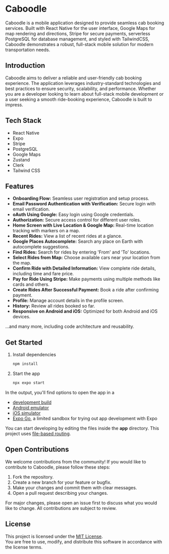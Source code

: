 # Caboodle

Caboodle is a mobile application designed to provide seamless cab booking services. Built with React Native for the user interface, Google Maps for map rendering and directions, Stripe for secure payments, serverless PostgreSQL for database management, and styled with TailwindCSS, Caboodle demonstrates a robust, full-stack mobile solution for modern transportation needs.

## Introduction
Caboodle aims to deliver a reliable and user-friendly cab booking experience. The application leverages industry-standard technologies and best practices to ensure security, scalability, and performance. Whether you are a developer looking to learn about full-stack mobile development or a user seeking a smooth ride-booking experience, Caboodle is built to impress.

## Tech Stack
- React Native
- Expo
- Stripe
- PostgreSQL
- Google Maps
- Zustand
- Clerk
- Tailwind CSS

## Features
- **Onboarding Flow:** Seamless user registration and setup process.
- **Email Password Authentication with Verification:** Secure login with email verification.
- **oAuth Using Google:** Easy login using Google credentials.
- **Authorization:** Secure access control for different user roles.
- **Home Screen with Live Location & Google Map:** Real-time location tracking with markers on a map.
- **Recent Rides:** View a list of recent rides at a glance.
- **Google Places Autocomplete:** Search any place on Earth with autocomplete suggestions.
- **Find Rides:** Search for rides by entering 'From' and 'To' locations.
- **Select Rides from Map:** Choose available cars near your location from the map.
- **Confirm Ride with Detailed Information:** View complete ride details, including time and fare price.
- **Pay for Ride Using Stripe:** Make payments using multiple methods like cards and others.
- **Create Rides After Successful Payment:** Book a ride after confirming payment.
- **Profile:** Manage account details in the profile screen.
- **History:** Review all rides booked so far.
- **Responsive on Android and iOS:** Optimized for both Android and iOS devices.

...and many more, including code architecture and reusability.

## Get Started

1. Install dependencies

   ```bash
   npm install
   ```

2. Start the app

   ```bash
   npx expo start
   ```

In the output, you'll find options to open the app in a

- [development build](https://docs.expo.dev/develop/development-builds/introduction/)
- [Android emulator](https://docs.expo.dev/workflow/android-studio-emulator/)
- [iOS simulator](https://docs.expo.dev/workflow/ios-simulator/)
- [Expo Go](https://expo.dev/go), a limited sandbox for trying out app development with Expo

You can start developing by editing the files inside the **app** directory. This project uses [file-based routing](https://docs.expo.dev/router/introduction).

## Open Contributions

We welcome contributions from the community! If you would like to contribute to Caboodle, please follow these steps:

1. Fork the repository.
2. Create a new branch for your feature or bugfix.
3. Make your changes and commit them with clear messages.
4. Open a pull request describing your changes.

For major changes, please open an issue first to discuss what you would like to change. All contributions are subject to review.

## License

This project is licensed under the [MIT License](LICENSE).  
You are free to use, modify, and distribute this software in accordance with the license terms.

